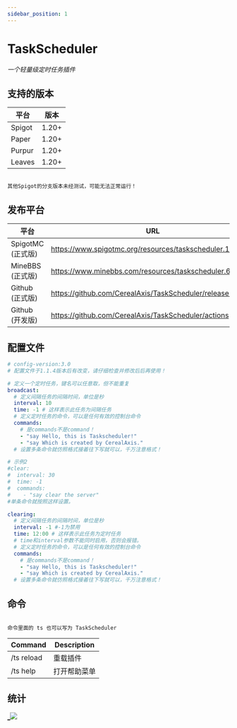 ```yaml
---
sidebar_position: 1
---
```


# TaskScheduler

_一个轻量级定时任务插件_

## 支持的版本
| 平台     | 版本     |
|----------|---------|
| Spigot   | 1.20+    |
| Paper    | 1.20+    |
| Purpur   | 1.20+    |
| Leaves   | 1.20+    |

```tips

其他Spigot的分支版本未经测试，可能无法正常运行！

```

## 发布平台
| 平台             |URL|
|----------------|---|
| SpigotMC (正式版) |https://www.spigotmc.org/resources/taskscheduler.115092/|
| MineBBS (正式版)  |https://www.minebbs.com/resources/taskscheduler.6088/|
| Github (正式版)   |https://github.com/CerealAxis/TaskScheduler/releases|
| Github (开发版)   |https://github.com/CerealAxis/TaskScheduler/actions|

## 配置文件
```yml
# config-version:3.0
# 配置文件于1.1.4版本后有改变，请仔细检查并修改后后再使用！

# 定义一个定时任务，键名可以任意取，但不能重复
broadcast:
  # 定义间隔任务的间隔时间，单位是秒
  interval: 10
  time: -1 # 这样表示此任务为间隔任务
  # 定义定时任务的命令，可以是任何有效的控制台命令
  commands:
    # 是commands不是command！
    - "say Hello, this is Taskscheduler!"
    - "say Which is created by CerealAxis."
  # 设置多条命令就仿照格式接着往下写就可以，千万注意格式！

# 示例2
#clear:
#  interval: 30
#  time: -1
#  commands:
#    - "say clear the server"
#单条命令就按照这样设置。

clearing:
  # 定义间隔任务的间隔时间，单位是秒
  interval: -1 #-1为禁用
  time: 12:00 # 这样表示此任务为定时任务
  # time和interval参数不能同时启用，否则会报错。
  # 定义定时任务的命令，可以是任何有效的控制台命令
  commands:
    # 是commands不是command！
    - "say Hello, this is Taskscheduler!"
    - "say Which is created by CerealAxis."
  # 设置多条命令就仿照格式接着往下写就可以，千万注意格式！
```
## 命令

```tips

命令里面的 ts 也可以写为 TaskScheduler

```

| Command       | Description |
|---------------|-------------|
| /ts reload    | 重载插件        |
| /ts help      | 打开帮助菜单      |

## 统计
[_![](https://bstats.org/signatures/bukkit/TaskScheduler.svg)](https://bstats.org/plugin/bukkit/TaskScheduler/20876)